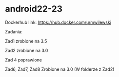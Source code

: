# android22-23
Dockerhub link:
https://hub.docker.com/u/mwilewski

Zadania:

Zad1 zrobione na 3.5

Zad2 zrobione na 3.0

Zad 4 poprawione

Zad6, Zad7, Zad8 Zrobione na 3.0 (W folderze z Zad2)

